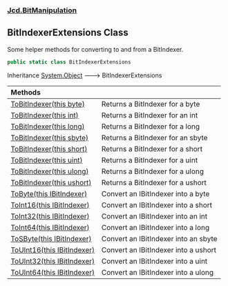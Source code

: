 ### [Jcd.BitManipulation](Jcd.BitManipulation.md 'Jcd.BitManipulation')

## BitIndexerExtensions Class

Some helper methods for converting to and from a BitIndexer.

```csharp
public static class BitIndexerExtensions
```

Inheritance [System.Object](https://docs.microsoft.com/en-us/dotnet/api/System.Object 'System.Object') &#129106; BitIndexerExtensions

| Methods | |
| :--- | :--- |
| [ToBitIndexer(this byte)](Jcd.BitManipulation.BitIndexerExtensions.ToBitIndexer(thisbyte).md 'Jcd.BitManipulation.BitIndexerExtensions.ToBitIndexer(this byte)') | Returns a BitIndexer for a byte |
| [ToBitIndexer(this int)](Jcd.BitManipulation.BitIndexerExtensions.ToBitIndexer(thisint).md 'Jcd.BitManipulation.BitIndexerExtensions.ToBitIndexer(this int)') | Returns a BitIndexer for an int |
| [ToBitIndexer(this long)](Jcd.BitManipulation.BitIndexerExtensions.ToBitIndexer(thislong).md 'Jcd.BitManipulation.BitIndexerExtensions.ToBitIndexer(this long)') | Returns a BitIndexer for a long |
| [ToBitIndexer(this sbyte)](Jcd.BitManipulation.BitIndexerExtensions.ToBitIndexer(thissbyte).md 'Jcd.BitManipulation.BitIndexerExtensions.ToBitIndexer(this sbyte)') | Returns a BitIndexer for an sbyte |
| [ToBitIndexer(this short)](Jcd.BitManipulation.BitIndexerExtensions.ToBitIndexer(thisshort).md 'Jcd.BitManipulation.BitIndexerExtensions.ToBitIndexer(this short)') | Returns a BitIndexer for a short |
| [ToBitIndexer(this uint)](Jcd.BitManipulation.BitIndexerExtensions.ToBitIndexer(thisuint).md 'Jcd.BitManipulation.BitIndexerExtensions.ToBitIndexer(this uint)') | Returns a BitIndexer for a uint |
| [ToBitIndexer(this ulong)](Jcd.BitManipulation.BitIndexerExtensions.ToBitIndexer(thisulong).md 'Jcd.BitManipulation.BitIndexerExtensions.ToBitIndexer(this ulong)') | Returns a BitIndexer for a ulong |
| [ToBitIndexer(this ushort)](Jcd.BitManipulation.BitIndexerExtensions.ToBitIndexer(thisushort).md 'Jcd.BitManipulation.BitIndexerExtensions.ToBitIndexer(this ushort)') | Returns a BitIndexer for a ushort |
| [ToByte(this IBitIndexer)](Jcd.BitManipulation.BitIndexerExtensions.ToByte(thisJcd.BitManipulation.IBitIndexer).md 'Jcd.BitManipulation.BitIndexerExtensions.ToByte(this Jcd.BitManipulation.IBitIndexer)') | Convert an IBitIndexer into a byte |
| [ToInt16(this IBitIndexer)](Jcd.BitManipulation.BitIndexerExtensions.ToInt16(thisJcd.BitManipulation.IBitIndexer).md 'Jcd.BitManipulation.BitIndexerExtensions.ToInt16(this Jcd.BitManipulation.IBitIndexer)') | Convert an IBitIndexer into a short |
| [ToInt32(this IBitIndexer)](Jcd.BitManipulation.BitIndexerExtensions.ToInt32(thisJcd.BitManipulation.IBitIndexer).md 'Jcd.BitManipulation.BitIndexerExtensions.ToInt32(this Jcd.BitManipulation.IBitIndexer)') | Convert an IBitIndexer into an int |
| [ToInt64(this IBitIndexer)](Jcd.BitManipulation.BitIndexerExtensions.ToInt64(thisJcd.BitManipulation.IBitIndexer).md 'Jcd.BitManipulation.BitIndexerExtensions.ToInt64(this Jcd.BitManipulation.IBitIndexer)') | Convert an IBitIndexer into a long |
| [ToSByte(this IBitIndexer)](Jcd.BitManipulation.BitIndexerExtensions.ToSByte(thisJcd.BitManipulation.IBitIndexer).md 'Jcd.BitManipulation.BitIndexerExtensions.ToSByte(this Jcd.BitManipulation.IBitIndexer)') | Convert an IBitIndexer into an sbyte |
| [ToUInt16(this IBitIndexer)](Jcd.BitManipulation.BitIndexerExtensions.ToUInt16(thisJcd.BitManipulation.IBitIndexer).md 'Jcd.BitManipulation.BitIndexerExtensions.ToUInt16(this Jcd.BitManipulation.IBitIndexer)') | Convert an IBitIndexer into a ushort |
| [ToUInt32(this IBitIndexer)](Jcd.BitManipulation.BitIndexerExtensions.ToUInt32(thisJcd.BitManipulation.IBitIndexer).md 'Jcd.BitManipulation.BitIndexerExtensions.ToUInt32(this Jcd.BitManipulation.IBitIndexer)') | Convert an IBitIndexer into a uint |
| [ToUInt64(this IBitIndexer)](Jcd.BitManipulation.BitIndexerExtensions.ToUInt64(thisJcd.BitManipulation.IBitIndexer).md 'Jcd.BitManipulation.BitIndexerExtensions.ToUInt64(this Jcd.BitManipulation.IBitIndexer)') | Convert an IBitIndexer into a ulong |
